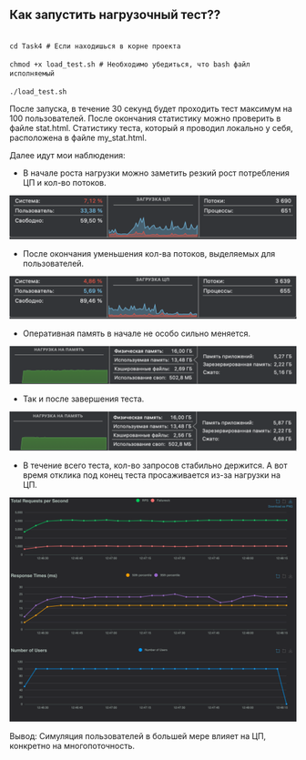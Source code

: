 ## Как запустить нагрузочный тест??

```

cd Task4 # Если находишься в корне проекта

chmod +x load_test.sh # Необходимо убедиться, что bash файл исполняемый

./load_test.sh

```

После запуска, в течение 30 секунд будет проходить тест максимум на 100 пользователей.
После окончания статистику можно проверить в файле stat.html.
Cтатистику теста, который я проводил локально у себя, расположена в файле my_stat.html.

Далее идут мои наблюдения:

- В начале роста нагрузки можно заметить резкий рост потребления ЦП и кол-во потоков.

![Начало загрузки CPU](images/start_cpu.png)

- После окончания уменьшения кол-ва потоков, выделяемых для пользователей.

![Конец загрузки CPU](images/end_cpu.png)

- Оперативная память в начале не особо сильно меняется.

![Начало загрузки RAM](images/start_ram.png)

- Так и после завершения теста.

![Начало загрузки RAM](images/end_ram.png)

- В течение всего теста, кол-во запросов стабильно держится. А вот время отклика под конец теста просаживается из-за нагрузки на ЦП.

![Статистика](images/stat.png)

Вывод: Симуляция пользователей в большей мере влияет на ЦП, конкретно на многопоточность.

